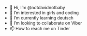 - 👋 Hi, I’m @notdavidnotbaby
- 👀 I’m interested in girls and coding
- 🌱 I’m currently learning deutsch
- 💞️ I’m looking to collaborate on Viber
- 📫 How to reach me on Tinder

<!---
notdavidnotbaby/notdavidnotbaby is a ✨ special ✨ repository because its `README.md` (this file) appears on your GitHub profile.
You can click the Preview link to take a look at your changes.
--->
